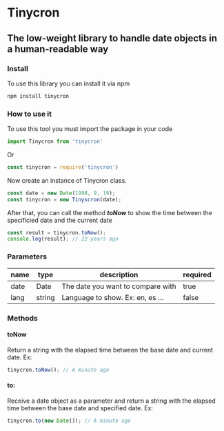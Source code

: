 # Tinycron
## The low-weight library to handle date objects in a human-readable way

### Install
To use this library you can install it via npm
```bash
npm install tinycron
```

### How to use it
To use this tool you must import the package in your code
``` javascript
import Tinycron from 'tinycron'
```
Or
``` javascript 
const tinycron = require('tinycron')
```
Now create an instance of Tinycron class.
``` javascript
const date = new Date(1998, 9, 19);
const tinycron = new Tinyscron(date);
```

After that, you can call the method ***toNow*** to show the time between the specificied date and the current date

``` javascript
const result = tinycron.toNow();
console.log(result); // 22 years ago
```

### Parameters
| name | type | description | required
|--|--|--|--|
| date | Date | The date you want to compare with | true
| lang | string | Language to show. Ex: en, es ... | false

### Methods
#### toNow
Return a string with the elapsed time between the base date and current date.
Ex: 
``` javascript
tinycron.toNow(); // A minute ago
```
#### to:
Receive a date object as a parameter and return a string with the elapsed time between the base date and specified date.
Ex:
``` javascript
tinycron.to(new Date()); // A minute ago
```
